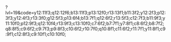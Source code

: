 ?lvl=19&code=y12:11f3;q12:12f6;b13:11f3;p13:12f0;r13:13f1;b11:3f2;y12:2f3;p12:3f3;y12:4f3;r13:3f0;g12:5f3;p13:6f4;b13:7f1;q12:6f2;r13:5f3;c12:7f3;b11:9f3;y11:10f0;p12:9f3;q12:10f4;r13:9f3;c13:10f0;c7:6f2;b7:7f1;y7:8f1;c8:6f2;b8:7f2;q8:8f5;c9:6f2;c9:7f3;p9:8f3;c10:6f2;r10:7f0;q10:8f1;c11:6f2;r11:7f1;y11:8f1;c9:9f1;c12:8f3;c9:10f1;c10:10f0;